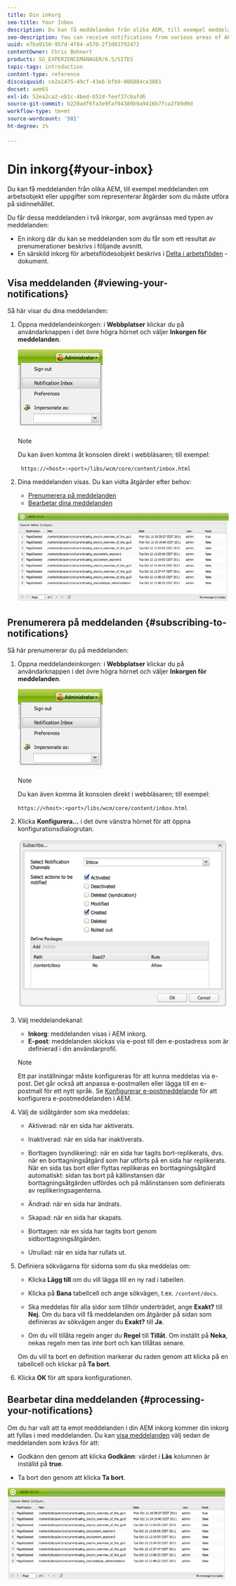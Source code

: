 ```yaml
---
title: Din inkorg
seo-title: Your Inbox
description: Du kan få meddelanden från olika AEM, till exempel meddelanden om arbetsobjekt eller uppgifter som representerar åtgärder som du måste utföra på sidinnehållet.
seo-description: You can receive notifications from various areas of AEM such as notification about work items or tasks that represent actions that you need to perform on page content.
uuid: e7ba9150-957d-4f84-a570-2f3d83792472
contentOwner: Chris Bohnert
products: SG_EXPERIENCEMANAGER/6.5/SITES
topic-tags: introduction
content-type: reference
discoiquuid: ce2a1475-49cf-43e6-bfb9-006884ce3881
docset: aem65
exl-id: 52ea2ca2-eb1c-4bed-b52d-feef37c6afd6
source-git-commit: b220adf6fa3e9faf94389b9a9416b7fca2f89d9d
workflow-type: tm+mt
source-wordcount: '581'
ht-degree: 1%

---
```


# Din inkorg{#your-inbox}

Du kan få meddelanden från olika AEM, till exempel meddelanden om arbetsobjekt eller uppgifter som representerar åtgärder som du måste utföra på sidinnehållet.

Du får dessa meddelanden i två inkorgar, som avgränsas med typen av meddelanden:

* En inkorg där du kan se meddelanden som du får som ett resultat av prenumerationer beskrivs i följande avsnitt.
* En särskild inkorg för arbetsflödesobjekt beskrivs i [Delta i arbetsflöden](/help/sites-classic-ui-authoring/classic-workflows-participating.md) -dokument.

## Visa meddelanden {#viewing-your-notifications}

Så här visar du dina meddelanden:

1. Öppna meddelandeinkorgen: i **Webbplatser** klickar du på användarknappen i det övre högra hörnet och väljer **Inkorgen för meddelanden**.

   ![screen_shot_2012-02-08at105226am](assets/screen_shot_2012-02-08at105226am.png)

   >[!NOTE]
   >
   >Du kan även komma åt konsolen direkt i webbläsaren; till exempel:
   >
   >
   >` https://<host>:<port>/libs/wcm/core/content/inbox.html`

1. Dina meddelanden visas. Du kan vidta åtgärder efter behov:

   * [Prenumerera på meddelanden](#subscribing-to-notifications)
   * [Bearbetar dina meddelanden](#processing-your-notifications)

   ![chlimage_1-4](assets/chlimage_1-4.jpeg)

## Prenumerera på meddelanden {#subscribing-to-notifications}

Så här prenumererar du på meddelanden:

1. Öppna meddelandeinkorgen: i **Webbplatser** klickar du på användarknappen i det övre högra hörnet och väljer **Inkorgen för meddelanden**.

   ![screen_shot_2012-02-08at105226am-1](assets/screen_shot_2012-02-08at105226am-1.png)

   >[!NOTE]
   >
   >Du kan även komma åt konsolen direkt i webbläsaren; till exempel:
   >
   >
   >`https://<host>:<port>/libs/wcm/core/content/inbox.html`

1. Klicka **Konfigurera...** i det övre vänstra hörnet för att öppna konfigurationsdialogrutan.

   ![screen_shot_2012-02-08at11056am](assets/screen_shot_2012-02-08at111056am.png)

1. Välj meddelandekanal:

   * **Inkorg**: meddelanden visas i AEM inkorg.
   * **E-post**: meddelanden skickas via e-post till den e-postadress som är definierad i din användarprofil.

   >[!NOTE]
   >
   >Ett par inställningar måste konfigureras för att kunna meddelas via e-post. Det går också att anpassa e-postmallen eller lägga till en e-postmall för ett nytt språk. Se [Konfigurerar e-postmeddelande](/help/sites-administering/notification.md#configuringemailnotification) för att konfigurera e-postmeddelanden i AEM.

1. Välj de sidåtgärder som ska meddelas:

   * Aktiverad: när en sida har aktiverats.
   * Inaktiverad: när en sida har inaktiverats.
   * Borttagen (syndikering): när en sida har tagits bort-replikerats, dvs. när en borttagningsåtgärd som har utförts på en sida har replikerats.
När en sida tas bort eller flyttas replikeras en borttagningsåtgärd automatiskt: sidan tas bort på källinstansen där borttagningsåtgärden utfördes och på målinstansen som definierats av replikeringsagenterna.

   * Ändrad: när en sida har ändrats.
   * Skapad: när en sida har skapats.
   * Borttagen: när en sida har tagits bort genom sidborttagningsåtgärden.
   * Utrullad: när en sida har rullats ut.

1. Definiera sökvägarna för sidorna som du ska meddelas om:

   * Klicka **Lägg till** om du vill lägga till en ny rad i tabellen.
   * Klicka på **Bana** tabellcell och ange sökvägen, t.ex. `/content/docs`.

   * Ska meddelas för alla sidor som tillhör underträdet, ange **Exakt?** till **Nej**.
Om du bara vill få meddelanden om åtgärder på sidan som definieras av sökvägen anger du **Exakt?** till **Ja**.

   * Om du vill tillåta regeln anger du **Regel** till **Tillåt**. Om inställt på **Neka**, nekas regeln men tas inte bort och kan tillåtas senare.

   Om du vill ta bort en definition markerar du raden genom att klicka på en tabellcell och klickar på **Ta bort**.

1. Klicka **OK** för att spara konfigurationen.

## Bearbetar dina meddelanden {#processing-your-notifications}

Om du har valt att ta emot meddelanden i din AEM inkorg kommer din inkorg att fyllas i med meddelanden. Du kan [visa meddelanden](#viewing-your-notifications) välj sedan de meddelanden som krävs för att:

* Godkänn den genom att klicka **Godkänn**: värdet i **Läs** kolumnen är inställd på **true**.

* Ta bort den genom att klicka **Ta bort**.

![chlimage_1-5](assets/chlimage_1-5.jpeg)
